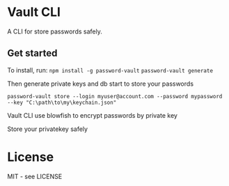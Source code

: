 # Vault CLI

A CLI for store passwords safely.

## Get started

To install, run:
`npm install -g password-vault`
`password-vault generate`

Then generate private keys and db start to store your passwords

`password-vault store --login myuser@account.com --password mypassword --key "C:\path\to\my\keychain.json"`

Vault CLI use blowfish to encrypt passwords by private key

Store your privatekey safely

# License

MIT - see LICENSE

